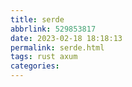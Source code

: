 ```yaml
---
title: serde
abbrlink: 529853817
date: 2023-02-18 18:18:13
permalink: serde.html
tags: rust axum
categories:
---
```



<!-- more -->
